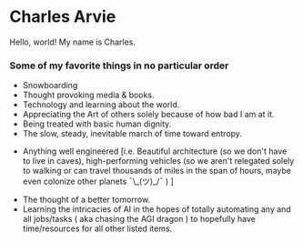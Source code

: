 <!DOCTYPE html>
<html>
  <head>
  <!-- Metadata goes here -->

  <!-- Title -->
   <title>Charles Arvie</title>

  <!-- CSS Links -->

  <!-- Other abstractions -->
  </head>

  <body>
    <!-- Content goes here -->
   <h1> Charles Arvie </h1>
   <p> Hello, world! My name is Charles. </p>

   <h3> Some of my favorite things in no particular order </h3>
   <!--Unordered list  -->
   <ul>
    <li> Snowboarding </li>
    <li> Thought provoking media & books. </li>
    <li> Technology and learning about the world. </li> 
    <li> Appreciating the Art of others solely because of how bad I am at it. </li>
    <li> Being treated with basic human dignity. </li>
    <li> The slow, steady, inevitable march of time toward entropy.</li>
    <li> <p>Anything well engineered [i.e. Beautiful architecture (so we don't have to live in caves), high-performing vehicles (so we aren't relegated solely to walking or can travel thousands of miles in the span of hours, maybe even colonize other planets ¯\_(ツ)_/¯ ) ] </p> </li>
    <li> The thought of a better tomorrow. </li>
    <li> Learning the intricacies of AI in the hopes of totally automating any and all jobs/tasks ( aka chasing the AGI dragon ) to hopefully have time/resources for all other listed items. </li>
   </ul>
   
  </body>
</html>

